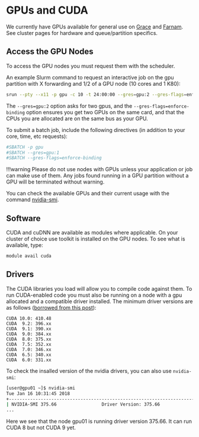 # GPUs and CUDA

We currently have GPUs available for general use on [Grace](/clusters-at-yale/clusters/grace) and [Farnam](/clusters-at-yale/clusters/farnam). See cluster pages for hardware and queue/partition specifics.

## Access the GPU Nodes

To access the GPU nodes you must request them with the scheduler.

An example Slurm command to request an interactive job on the gpu partition with X forwarding and 1/2 of a GPU node (10 cores and 1 K80):

``` bash
srun --pty --x11 -p gpu -c 10 -t 24:00:00 --gres=gpu:2 --gres-flags=enforce-binding bash
```

The `--gres=gpu:2` option asks for two gpus, and the `--gres-flags=enforce-binding` option ensures you get two GPUs on the same card, and that the CPUs you are allocated are on the same bus as your GPU.

To submit a batch job, include the following directives (in addition to your core, time, etc requests):

``` bash
#SBATCH -p gpu
#SBATCH --gres=gpu:1
#SBATCH --gres-flags=enforce-binding
```

!!!warning
    Please do not use nodes with GPUs unless your application or job can make use of them. Any jobs found running in a GPU partition without a GPU will be terminated without warning.

You can check the available GPUs and their current usage with the command [nvidia-smi](https://developer.nvidia.com/nvidia-system-management-interface).

## Software

CUDA and cuDNN are available as modules where applicable. On your cluster of choice use toolkit is installed on the GPU nodes. To see what is available, type:

``` bash
module avail cuda
```

## Drivers

The CUDA libraries you load will allow you to compile code against them. To run CUDA-enabled code you must also be running on a node with a gpu allocated and a compatible driver installed. The minimum driver versions are as follows ([borrowed from this post](https://stackoverflow.com/questions/30820513/what-is-version-of-cuda-for-nvidia-304-125/30820690#30820690)):

```
CUDA 10.0: 410.48
CUDA  9.2: 396.xx
CUDA  9.1: 390.xx
CUDA  9.0: 384.xx
CUDA  8.0: 375.xx
CUDA  7.5: 352.xx
CUDA  7.0: 346.xx
CUDA  6.5: 340.xx
CUDA  6.0: 331.xx
```

To check the insalled version of the nvidia drivers, you can also use `nvidia-smi`:

``` bash
[user@gpu01 ~]$ nvidia-smi 
Tue Jan 16 10:31:45 2018       
+-----------------------------------------------------------------------------+
| NVIDIA-SMI 375.66                 Driver Version: 375.66                    |
...
```

Here we see that the node gpu01 is running driver version 375.66\. It can run CUDA 8 but not CUDA 9 yet.

